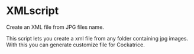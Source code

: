# XMLscript
Create an XML file from JPG files name.

This script lets you create a xml file from any folder containing jpg images.
With this you can generate customize file for Cockatrice.
